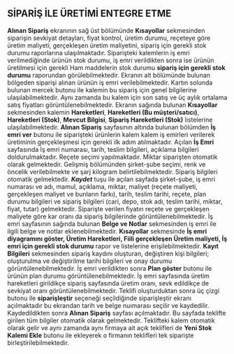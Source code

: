 ## SİPARİŞ İLE ÜRETİMİ ENTEGRE ETME
**Alınan Sipariş** ekranının sağ üst bölümünde **Kısayollar** sekmesinden siparişin sevkiyat detayları, fiyat kontrol, üretim durumu, reçeteye göre üretim maliyeti, gerçekleşen üretim maliyetini, sipariş için gerekli stok durumu raporlarına ulaşılmaktadır. Siparişteki kalemlerin iş emri verilmediğinde ürünün stok durumu, iş emri verildikten sonra ise ürünün üretilmesi için gerekli Ham maddelerin stok durumu **sipariş için gerekli stok durumu** raporundan görülebilmektedir. Ekranın alt bölümünde bulunan bölgeden siparişi alınan ürünün iş emri verilebilmektedir. Kartın solunda bulunan mercek butonu ile kalemin bu sipariş için genel bilgilerine ulaşılabilmektedir. Aynı zamanda bu kalem için son satış ve üç aylık ortalama satış fiyatları görüntülenebilmektedir. Ekranın sağında bulunan **Kısayollar** sekmesinden kalemin **Hareketleri**, **Hareketleri (Bu müşteri/satıcı)**, **Hareketleri (Stok)**, **Mevcut Bilgisi**, **Sipariş Hareketleri (Stok)** listelerine ulaşılabilmektedir. 
**Alınan Sipariş** sayfasının altında bulunan bölümden **İş emri ver** butonu ile siparişteki ürünlerin kalem kalem iş emirleri verilerek üretiminin gerçekleşmesi için gerekli ilk adım atılmaktadır.  Açılan **İş Emri** sayfasında İş emri numarası, tarih, teslim bilgileri, açıklama bilgileri doldurulmaktadır. Reçete seçimi yapılmaktadır. Miktar siparişten otomatik olarak gelmektedir. Gelişmiş bölümünden şirket-şube seçimi, renk ve öncelik verilebilmekte ve şarj kilogram belirtilebilmektedir. Sipariş bilgileri otomatik gelmektedir. ***Kaydet*** tuşu ile açılan sayfada şirket-şube, iş emri numarası ve adı, mamul, açıklama, miktar, maliyet (reçete maliyeti, gerçekleşen maliyet ve bunların farkı), tarih, teslim tarihi, reçete, plan durumu bilgileri ve sipariş bilgileri (cari, depo, stok adı, teslim tarihi, miktar, fiyat, tutar) gelmektedir.  Siparişte verilen fiyatın reçete ve gerçekleşen maliyete göre kar oranı da sipariş bilgilerinde görüntülenebilmektedir. 
İş emri sayfasının sağında bulunan **Belge ve Notlar** sekmesinden iş emri ile ilgili belge ve notlar eklenebilmektedir. **Kısayollar** sekmesinde **İş emri diyagramını göster, Üretim Hareketleri, Fiili gerçekleşen Üretim maliyeti, İş emri için gerekli stok durumu** rapor ve listelerine erişilebilmektedir. **Kayıt Bilgileri** sekmesinden sipariş kaydını oluşturan, değiştiren kişi bilgileri; oluşturulma ve değiştirilme tarihi bilgileri ve onay durumu görüntülenebilmektedir. 
İş emri verildikten sonra **Plan göster** butonu ile ürünün plan durumu görüntülenebilmektedir. İş emri sayfasında üretim hareketleri girildikçe sipariş sayfasında üretim oranı, sevk edildikçe de sevkiyat oranı görüntülenebilmektedir. 
Teklifi oluşturduktan sonra üç çizgi butonu ile **siparişleştir** seçeneği seçildiğinde siparişleştir ekranı açılmaktadır bu ekrandan tarih ve belge nuımarası seçilir ve kaydedilir. Kaydedildikten sonra **Alınan Sipariş** sayfası açılmaktadır. Bu sayfada teklifte girilen tüm bilgiler otomatik olarak gelmektedir. Teklifteki kalem otomatik olarak gelir ve aynı zamanda aynı firmaya ait açık teklifleri de **Yeni Stok Kalemi Ekle** butonu ile ekleyerek o firmanın teklifleri tek siparişte birleştirilebilmektedir. 
